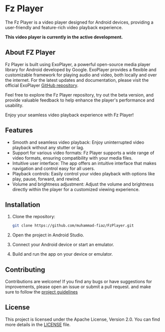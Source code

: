 # Fz Player

The Fz Player is a video player designed for Android devices, providing a user-friendly and feature-rich video playback experience. 

**This video player is currently in the active development.**

## About FZ Player

Fz Player is built using ExoPlayer, a powerful open-source media player library for Android developed by Google. ExoPlayer provides a flexible and customizable framework for playing audio and video, both locally and over the internet. For the latest updates and documentation, please visit the official ExoPlayer [GitHub repository](https://github.com/google/ExoPlayer).

Feel free to explore the Fz Player repository, try out the beta version, and provide valuable feedback to help enhance the player's performance and usability.

Enjoy your seamless video playback experience with Fz Player!

## Features

- Smooth and seamless video playback: Enjoy uninterrupted video playback without any stutter or lag.
- Support for various video formats: Fz Player supports a wide range of video formats, ensuring compatibility with your media files.
- Intuitive user interface: The app offers an intuitive interface that makes navigation and control easy for all users.
- Playback controls: Easily control your video playback with options like play, pause, forward, and rewind.
- Volume and brightness adjustment: Adjust the volume and brightness directly within the player for a customized viewing experience.

## Installation

1. Clone the repository:

   ```bash
   git clone https://github.com/muhammad-fiaz/FzPlayer.git

2. Open the project in Android Studio.
3. Connect your Android device or start an emulator.
4. Build and run the app on your device or emulator.


## Contributing

Contributions are welcome! If you find any bugs or have suggestions for improvements, please open an issue or submit a pull request. and make sure to follow the [project guidelines](CODE_OF_CONDUCT.md)

## License

This project is licensed under the Apache License, Version 2.0. You can find more details in the [LICENSE](LICENSE) file.

